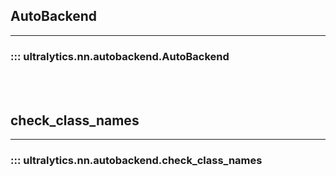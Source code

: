 ## AutoBackend
---
### ::: ultralytics.nn.autobackend.AutoBackend
<br><br>

## check_class_names
---
### ::: ultralytics.nn.autobackend.check_class_names
<br><br>

